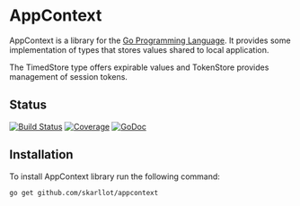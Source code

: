 # AppContext

AppContext is a library for the [Go Programming Language][go]. It provides
some implementation of types that stores values shared to local application.

The TimedStore type offers expirable values and TokenStore provides management
of session tokens.

## Status

[![Build Status](https://secure.travis-ci.org/skarllot/appcontext.png)](http://travis-ci.org/skarllot/appcontext) [![Coverage](http://gocover.io/_badge/github.com/skarllot/appcontext)](http://gocover.io/github.com/skarllot/appcontext) [![GoDoc](https://godoc.org/github.com/skarllot/appcontext?status.svg)](http://godoc.org/github.com/skarllot/appcontext)

## Installation

To install AppContext library run the following command:

~~~ bash
go get github.com/skarllot/appcontext
~~~


[go]: http://golang.org/
